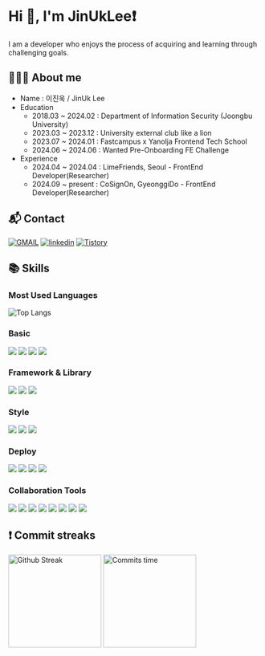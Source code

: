 # Hi 👋, I'm JinUkLee❗️
I am a developer who enjoys the process of acquiring and learning through challenging goals.

## 👨🏻‍💻 About me
- Name : 이진욱 / JinUk Lee
- Education
  - 2018.03 ~ 2024.02 : Department of Information Security (Joongbu University)
  - 2023.03 ~ 2023.12 : University external club like a lion
  - 2023.07 ~ 2024.01 : Fastcampus x Yanolja Frontend Tech School
  - 2024.06 ~ 2024.06 : Wanted Pre-Onboarding FE Challenge
- Experience
  - 2024.04 ~ 2024.04 : LimeFriends, Seoul - FrontEnd Developer(Researcher)
  - 2024.09 ~ present : CoSignOn, GyeonggiDo - FrontEnd Developer(Researcher)

## 📬 Contact
[![GMAIL](https://img.shields.io/badge/Gmail-D14836?style=for-the-badge&logo=gmail&logoColor=white)](mailto:leejin7900@gmail.com)
[![linkedin](https://img.shields.io/badge/LinkedIn-0077B5?style=for-the-badge&logo=linkedin&logoColor=white)](https://www.linkedin.com/in/kittellee/)
[![Tistory](https://img.shields.io/badge/Tistory-000000?style=for-the-badge&logo=tistory&logoColor=orange)](https://projectlog.tistory.com/)

## 📚 Skills
### Most Used Languages
<img src="https://github-readme-stats.vercel.app/api/top-langs/?username=kittellee&langs_count=12&layout=compact&theme=onedark" alt="Top Langs" />

### Basic
<p align="left">
  <img src="https://img.shields.io/badge/HTML-E34F26?style=for-the-badge&logo=html5&logoColor=white"/> 
  <img src="https://img.shields.io/badge/CSS-1572B6?style=for-the-badge&logo=css3&logoColor=white"/> 
  <img src="https://img.shields.io/badge/JAVASCRIPT-F7DF1E?style=for-the-badge&logo=javascript&logoColor=black"/> 
  <img src="https://img.shields.io/badge/TYPESCRIPT-3178C6?style=for-the-badge&logo=typescript&logoColor=white"/>
</p>

### Framework & Library
<p align="left">
  <img src="https://img.shields.io/badge/REACT-000000?style=for-the-badge&logo=react&logoColor=61DAFB"/> 
  <img src="https://img.shields.io/badge/NEXT.JS-000000?style=for-the-badge&logo=nextdotjs&logoColor=white"/> 
  <img src="https://img.shields.io/badge/zustand-000000?style=for-the-badge&logo=react&logoColor=orange"/>
</p>

### Style
<p align="left">
  <img src="https://img.shields.io/badge/styled components-DB7093?style=for-the-badge&logo=styled-components&logoColor=white"/>
  <img src="https://img.shields.io/badge/Bootstrap-563D7C?style=for-the-badge&logo=bootstrap&logoColor=white"/>
  <img src="https://img.shields.io/badge/Tailwind_CSS-38B2AC?style=for-the-badge&logo=tailwind-css&logoColor=white"/>
</p>

### Deploy
<p align="left">
  <img src="https://img.shields.io/badge/firebase-%23039BE5.svg?style=for-the-badge&logo=firebase"/>
  <img src="https://img.shields.io/badge/github actions-%232671E5.svg?style=for-the-badge&logo=githubactions&logoColor=white"/>
  <img src="https://img.shields.io/badge/vercel-000000.svg?style=for-the-badge&logo=vercel&logoColor=white"/>
  <img src="https://img.shields.io/badge/Netlify-00C7B7?style=for-the-badge&logo=netlify&logoColor=white"/>
</p>

### Collaboration Tools
<p align="left">
  <img src="https://img.shields.io/badge/figma-F24E1E?style=for-the-badge&logo=figma&logoColor=white"/>
  <img src="https://img.shields.io/badge/Jira-0052CC?style=for-the-badge&logo=Jira&logoColor=white"/>
  <img src="https://img.shields.io/badge/git-F05032?style=for-the-badge&logo=git&logoColor=white"/>
  <img src="https://img.shields.io/badge/github-181717?style=for-the-badge&logo=github&logoColor=white"/>
  <img src="https://img.shields.io/badge/notion-e9ecef?style=for-the-badge&logo=notion&logoColor=black"/>
  <img src="https://img.shields.io/badge/slack-4A154B?style=for-the-badge&logo=slack&logoColor=white"/>
  <img src="https://img.shields.io/badge/Discord-5865F2?style=for-the-badge&logo=discord&logoColor=white"/>
  <img src="https://img.shields.io/badge/googlesheets-34A853?style=for-the-badge&logo=googlesheets&logoColor=white"/>
</p>

## ❗️ Commit streaks
[<img src="https://github-readme-streak-stats.herokuapp.com/?user=kittellee&theme=onedark&border=00000000" alt="Github Streak" height="185" />](https://git.io/streak-stats) <img src="https://github-profile-summary-cards.vercel.app/api/cards/productive-time?username=kittellee&theme=onedark&utcOffset=9" alt="Commits time" height="185" />

